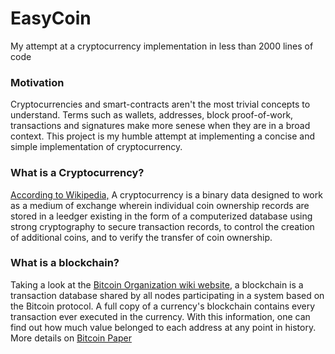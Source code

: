 # EasyCoin
My attempt at a cryptocurrency implementation in less than 2000 lines of code

### Motivation
Cryptocurrencies and smart-contracts aren't the most trivial concepts to understand. Terms such as wallets, addresses, block proof-of-work, transactions and signatures make more senese when they are in a broad context. This project is my humble attempt at implementing a concise and simple implementation of cryptocurrency.

### What is a Cryptocurrency?
[According to Wikipedia,](https://en.wikipedia.org/wiki/Cryptocurrency) A cryptocurrency is a binary data designed to work as a medium of exchange wherein individual coin ownership records are stored in a leedger existing in the form of a computerized database using strong cryptography to secure transaction records, to control the creation of additional coins, and to verify the transfer of coin ownership.

### What is a blockchain?
Taking a look at the [Bitcoin Organization wiki website](https://en.bitcoin.it/wiki/Main_Page), a blockchain is a transaction database shared by all nodes participating in a system based on the Bitcoin protocol. A full copy of a currency's blockchain contains every transaction ever executed in the currency. With this information, one can find out how much value belonged to each address at any point in history. More details on [Bitcoin Paper](https://bitcoin.org/bitcoin.pdf)
